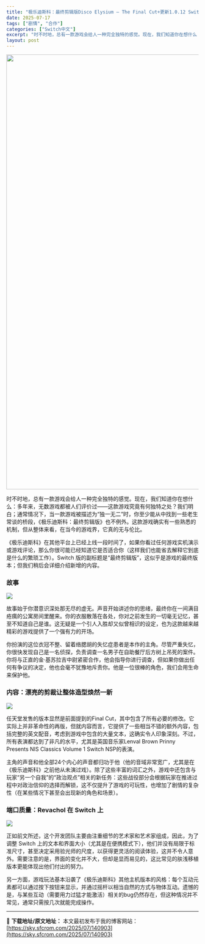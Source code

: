 ```yaml
---
title: "极乐迪斯科：最终剪辑版Disco Elysium – The Final Cut+更新1.0.12 Switch NSP中文"
date: 2025-07-17
tags: ["剧情", "合作"]
categories: ["Switch中文"]
excerpt: "时不时地，总有一款游戏会给人一种完全独特的感觉。现在，我们知道你在想什么：多年来，无数游戏都被人们评价过——这款游戏究竟有何独特之处？我们明白；通常情况下，当一款游戏被描述为“独一无二”时，你至少能从中找到一些老生常谈的桥段，《极乐迪斯科：最终剪辑版》也不例外。这款游戏确实有一些熟悉的机制，但从整体&hellip;"
layout: post
---
```


<img class="aligncenter size-full wp-image-140904" src="https://sky.sfcrom.com/wp-content/uploads/2025/07/2025071712511235.webp" alt="" width="702" height="1138" />

时不时地，总有一款游戏会给人一种完全独特的感觉。现在，我们知道你在想什么：多年来，无数游戏都被人们评价过——这款游戏究竟有何独特之处？我们明白；通常情况下，当一款游戏被描述为“独一无二”时，你至少能从中找到一些老生常谈的桥段，《极乐迪斯科：最终剪辑版》也不例外。这款游戏确实有一些熟悉的机制，但从整体来看，在当今的游戏界，它真的无与伦比。

《极乐迪斯科》在其他平台上已经上线一段时间了，如果你看过任何游戏实机演示或游戏评论，那么你很可能已经知道它是否适合你（这样我们也能省去解释它到底是什么的繁琐工作）。Switch 版的副标题是“最终剪辑版”，这似乎是游戏的最终版本；但我们稍后会详细介绍新增的内容。
<h3>故事</h3>
<img src="https://img-eshop.cdn.nintendo.net/i/df5237749af09dda942147e22f49a0118b98fa7b5081cf53b31e1bd6530e7a23.jpg?w=1000" />

故事始于你潜意识深处那无尽的虚无。声音开始讲述你的思绪，最终你在一间满目疮痍的公寓房间里醒来。你的衣服散落在各处，你对之前发生的一切毫无记忆，甚至不知道自己是谁。这无疑是一个引人入胜却又似曾相识的设定，也为这款越来越精彩的游戏提供了一个强有力的开场。

你扮演的这位衣冠不整、留着络腮胡的失忆症患者是本作的主角。尽管严重失忆，你很快发现自己是一名侦探，负责调查一名男子在自助餐厅后方树上吊死的案件。你将与正直的金·基苏拉吉中尉紧密合作，他会指导你进行调查，但如果你做出任何有争议的决定，他也会毫不犹豫地斥责你。他是一位很棒的角色，我们会用生命来保护他。
<h3>内容：漂亮的剪裁让整体造型焕然一新</h3>
<img src="https://img-eshop.cdn.nintendo.net/i/ada5f242577770c7171c742795eb335c7b613e992b1aa7db4f3812f7e48c3a03.jpg?w=1000" />

任天堂发售的版本显然是前面提到的Final Cut，其中包含了所有必要的修改。它实际上并非革命性的再版，但就内容而言，它提供了一些相当不错的额外内容，包括完整的英文配音，考虑到游戏中包含的大量文本，这确实令人印象深刻。不过，所有表演都达到了非凡的水平，尤其是英国音乐家Lenval Brown Prinny Presents NIS Classics Volume 1 Switch NSP的表演。

主角的声音和他全部24个内心的声音都归功于他（他的音域非常宽广，尤其是在《极乐迪斯科》之前他从未演过戏）。除了这些丰富的词汇之外，游戏中还包含与玩家“另一个自我”的“政治观点”相关的新任务：这些战役部分会根据玩家在推进过程中对政治信仰的选择而解锁，这不仅提升了游戏的可玩性，也增加了剧情的复杂性（在某些情况下甚至会出现新的角色和场景）。
<h3>端口质量：Revachol 在 Switch 上</h3>
<img src="https://img-eshop.cdn.nintendo.net/i/97b65af3f599b738fd01d0a180b8808b7d9c582152769d2f369f53de60cbc1a9.jpg?w=1000" />

正如前文所述，这个开发团队主要由注重细节的艺术家和艺术家组成，因此，为了调整 Switch 上的文本和界面大小（尤其是在便携模式下），他们并没有局限于标准尺寸，甚至决定采用验光师的尺度，以获得更灵活的阅读体验，这并不令人意外。需要注意的是，界面的变化并不大，但却是显而易见的，这比常见的肤浅移植版本更能体现出他们付出的努力。

另一方面，游戏玩法基本沿袭了《极乐迪斯科》其他主机版本的风格：每个互动元素都可以通过按下按钮来显示，并通过摇杆以相当自然的方式与物体互动。遗憾的是，与某些互动（需要用力过猛才能激活）相关的bug仍然存在，但这种情况并不常见，通常只需按几次就能完成操作。

---
📖 **下载地址/原文地址：** 本文最初发布于我的博客网站：[https://sky.sfcrom.com/2025/07/140903](https://sky.sfcrom.com/2025/07/140903)
